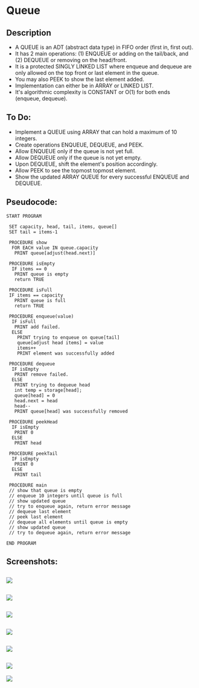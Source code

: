 Queue
=======================

## Description

 - A QUEUE is an ADT (abstract data type) in FIFO order (first in, first out).
 - It has 2 main operations: (1) ENQUEUE or adding on the tail/back, and (2) DEQUEUE or removing on the head/front.
 - It is a protected SINGLY LINKED LIST where enqueue and dequeue are only allowed on the top front or last element in the queue.
 - You may also PEEK to show the last element added.
 - Implementation can either be in ARRAY or LINKED LIST.
 - It's algorithmic complexity is CONSTANT or O(1) for both ends (enqueue, dequeue).

## To Do:

 - Implement a QUEUE using ARRAY that can hold a maximum of 10 integers.
 - Create operations ENQUEUE, DEQUEUE, and PEEK.
 - Allow ENQUEUE only if the queue is not yet full.
 - Allow DEQUEUE only if the queue is not yet empty.
 - Upon DEQUEUE, shift the element's position accordingly.
 - Allow PEEK to see the topmost topmost element.
 - Show the updated ARRAY QUEUE for every successful ENQUEUE and DEQUEUE.

## Pseudocode:

    START PROGRAM
    
     SET capacity, head, tail, items, queue[]
     SET tail = items-1
         
     PROCEDURE show
      FOR EACH value IN queue.capacity
       PRINT queue[adjust(head.next)]
    
     PROCEDURE isEmpty
      IF items == 0
       PRINT queue is empty
       return TRUE
    
     PROCEDURE isFull
     IF items == capacity
       PRINT queue is full
       return TRUE
    
     PROCEDURE enqueue(value)
      IF isFull
       PRINT add failed.
      ELSE        
        PRINT trying to enqueue on queue[tail]
        queue[adjust head items] = value
        items++
        PRINT element was successfully added
    
     PROCEDURE dequeue
      IF isEmpty
       PRINT remove failed.
      ELSE
       PRINT trying to dequeue head
       int temp = storage[head];
       queue[head] = 0
       head.next = head
       head--
       PRINT queue[head] was successfully removed
      
     PROCEDURE peekHead
      IF isEmpty
       PRINT 0
      ELSE 
       PRINT head
     
     PROCEDURE peekTail
      IF isEmpty
       PRINT 0
      ELSE 
       PRINT tail
    
     PROCEDURE main
     // show that queue is empty
     // enqueue 10 integers until queue is full
     // show updated queue
     // try to enqueue again, return error message
     // dequeue last element
     // peek last element
     // dequeue all elements until queue is empty
     // show updated queue
     // try to dequeue again, return error message
    
    END PROGRAM
    
## Screenshots:
![](https://github.com/lvcc-dsa/Students/blob/master/BSIS/Bernardino-Eldrin/array-queue/img/1.PNG)
----------
![](https://github.com/lvcc-dsa/Students/blob/master/BSIS/Bernardino-Eldrin/array-queue/img/2.PNG)
----------
![](https://github.com/lvcc-dsa/Students/blob/master/BSIS/Bernardino-Eldrin/array-queue/img/3.PNG)
----------
![](https://github.com/lvcc-dsa/Students/blob/master/BSIS/Bernardino-Eldrin/array-queue/img/4.PNG)
----------
![](https://github.com/lvcc-dsa/Students/blob/master/BSIS/Bernardino-Eldrin/array-queue/img/5.PNG)
----------
![](https://github.com/lvcc-dsa/Students/blob/master/BSIS/Bernardino-Eldrin/array-queue/img/6.PNG)
----------
![](https://github.com/lvcc-dsa/Students/blob/master/BSIS/Bernardino-Eldrin/array-queue/img/7.PNG)

